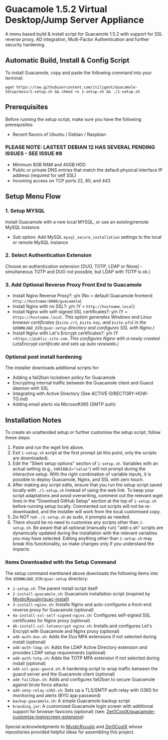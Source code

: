 # Guacamole 1.5.2 Virtual Desktop/Jump Server Appliance

A menu based build & install script for Guacamole 1.5.2 with support for SSL reverse proxy, AD integration, Multi-Factor Authentication and further security hardening.

## Automatic Build, Install & Config Script

To install Guacamole, copy and paste the following command into your terminal:

```
wget https://raw.githubusercontent.com/itiligent/Guacamole-Setup/main/1-setup.sh && chmod +x 1-setup.sh && ./1-setup.sh
```

## Prerequisites

Before running the setup script, make sure you have the following prerequisites:

- Recent flavors of Ubuntu / Debian / Raspbian 
 ### PLEASE NOTE: LASTEST DEBIAN 12 HAS SEVERAL PENDING ISSUES - SEE ISSUE #8
- Minimum 8GB RAM and 40GB HDD
- Public or private DNS entries that match the default physical interface IP address (required for self SSL)
- Incoming access on TCP ports 22, 80, and 443

## Setup Menu Flow

### 1. Setup MYSQL

Install Guacamole with a new local MYSQL, or use an existing/remote MySQL instance. 

- Sub option: Add MySQL `mysql_secure_installation` settings to the local or remote MySQL instance

### 2. Select Authentication Extension

Choose an authentication extension [DUO, TOTP, LDAP or None]  - simultaneous TOTP and DUO not possible, but LDAP with TOTP is ok.)

### 3. Add Optional Reverse Proxy Front End to Guacamole

- Install Nginx Reverse Proxy?: y/n (No = default Guacamole frontend `http://hostname:8080/guacamole`)
- Install Nginx with no SSL?: y/n (Y = `http://hostname.local`)
- Install Nginx with self-signed SSL certificates?: y/n (Y = `https://hostname.local`. *This option generates Windows and Linux browser certificates (`$site.crt`, `$site.key`, and `$site.pfx`) in the `$DOWNLOAD_DIR/guac-setup` directory and configures SSL with Nginx.)*
- Install Nginx with Let's Encrypt certificates?: y/n (Y =`https://public.site.com`. *This configures Nginx with a newly created LetsEncrypt certificate and sets up auto renewals.)*

### Optional post install hardening

The installer downloads additional scripts for:
- Adding a fail2ban lockdown policy for Guacamole
- Encrypting internal traffic between the Guacamole client and Guacd daemon with SSL
- Integrating with Active Directory (See ACTIVE-DIRECTORY-HOW-TO.md) 
- Adding email alerts via Microsoft365 (SMTP auth)

## Installation Notes

To create an unattended setup or further customise the setup script, follow these steps:
1. Paste and run the wget link above.
2. Exit `1-setup.sh` script at the first prompt (at this point, only the scripts are downloaded).
3. Edit the "Silent setup options" section of `1-setup.sh`. Variables with an actual setting (e.g., `VARIABLE="value"`) will not prompt during the interactive setup. With the right combination of variable inputs, it is possible to deploy Guacamole, Nginx, and SSL with zero touch.
4. After making any script edits, ensure that you run the setup script saved locally with `./1-setup.sh` instead of using the web link. To keep your script adaptations and avoid overwriting, comment out the relevant wget lines in the "Download GitHub Setup" section at the top of `1-setup.sh` before running setup locally. Commented out scripts will not be re-downloaded, and the installer will work from the local customised copy.
5. Do _*NOT*_ run `./1-setup.sh` as sudo, it prompts as needed.
6. There should be no need to customise any scripts other than `1-setup.sh`. Be aware that all optional (manually run) "add-x.sh" scripts are dynamically updated during the installation with the relevant variables you may have selected. Editing anything other than `1-setup.sh` may break this functionality, so make changes only if you understand the impacts.

### Items Downloaded with the Setup Command

The setup command mentioned above downloads the following items into the `$DOWNLOAD_DIR/guac-setup` directory:

- `1-setup.sh`: The parent install script itself
- `2-install-guacamole.sh`: Guacamole installation script (inspired by [MysticRyuujin/guac-install](https://github.com/MysticRyuujin/guac-install))
- `3-install-nginx.sh`: Installs Nginx and auto-configures a front-end reverse proxy for Guacamole (optional)
- `4a-install-ssl-self-signed-nginx.sh`: Configures self-signed SSL certificates for Nginx proxy (optional)
- `4b-install-ssl-letsencrypt-nginx.sh`: Installs and configures Let's Encrypt with Guacamole and Nginx proxy (optional)
- `add-auth-duo.sh`: Adds the Duo MFA extensions if not selected during install (optional)
- `add-auth-ldap.sh`: Adds the LDAP Active Directory extension and provides LDAP setup requirements (optional)
- `add-auth-totp.sh`: Adds the TOTP MFA extension if not selected during install (optional)
- `add-ssl-guac-gaucd.sh`: A hardening script to wrap traffic between the guacd server and the Guacamole client (optional)
- `add-fail2ban.sh`: Adds and configures fail2ban to secure Guacamole against brute force attacks
- `add-smtp-relay-o365.sh`: Sets up a TLS/SMTP auth relay with O365 for monitoring and alerts (BYO app password)
- `backup-guacamole.sh`: A simple Guacamole backup script
- `branding.jar`: A customized Guacamole login screen with additional support for browser favicons (optional) (see: [Zer0CoolX/guacamole-customize-loginscreen-extension](https://github.com/Zer0CoolX/guacamole-customize-loginscreen-extension))

Special acknowledgments to [MysticRyuujin](https://github.com/MysticRyuujin/guac-install) and [Zer0CoolX](https://github.com/Zer0CoolX/guacamole-customize-loginscreen-extension) whose repositories provided helpful ideas for assembling this project.